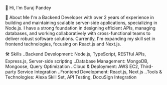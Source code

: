 👋 Hi, I'm Suraj Pandey

🚀 About Me
I'm a Backend Developer with over 2 years of experience in building and maintaining scalable server-side applications, specializing in Node.js. I have a strong foundation in designing efficient APIs, managing databases, and working collaboratively with cross-functional teams to deliver robust software solutions. Currently, I'm expanding my skill set in frontend technologies, focusing on React.js and Next.js.

🛠️ Skills
..Backend Development: Node.js, TypeScript, RESTful APIs, Express.js, Server-side scripting
..Database Management: MongoDB, Mongoose, Query Optimization
..Cloud & Deployment: AWS EC2, Third-party Service Integration
..Frontend Development: React.js, Next.js
..Tools & Technologies: Alexa Skill Set, API Testing, DocuSign Integration
